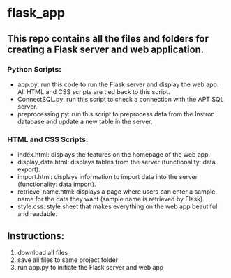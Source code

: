 # flask_app
## This repo contains all the files and folders for creating a Flask server and web application.

### Python Scripts:
* app.py: run this code to run the Flask server and display the web app. All HTML and CSS scripts are tied back to this script.
* ConnectSQL.py: run this script to check a connection with the APT SQL server.
* preprocessing.py: run this script to preprocess data from the Instron database and update a new table in the server.

### HTML and CSS Scripts:
* index.html: displays the features on the homepage of the web app.
* display_data.html: displays tables from the server (functionality: data export).
* import.html: displays information to import data into the server (functionality: data import).
* retrieve_name.html: displays a page where users can enter a sample name for the data they want (sample name is retrieved by Flask).
* style.css: style sheet that makes everything on the web app beautiful and readable.

## Instructions:
1. download all files
2. save all files to same project folder
3. run app.py to initiate the Flask server and web app
